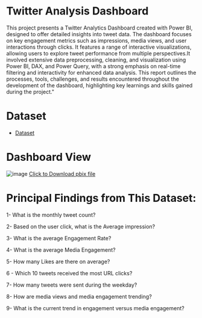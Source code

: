
# Twitter Analysis Dashboard
This project presents a Twitter Analytics Dashboard created with Power BI, designed to offer detailed insights into tweet data. The dashboard focuses on key engagement metrics such as impressions, media views, and user interactions through clicks. It features a range of interactive visualizations, allowing users to explore tweet performance from multiple perspectives.It involved extensive data preprocessing, cleaning, and visualization using Power BI, DAX, and Power Query, with a strong emphasis on real-time filtering and interactivity for enhanced data analysis. This report outlines the processes, tools, challenges, and results encountered throughout the development of the dashboard, highlighting key learnings and skills gained during the project."
# Dataset

- <a href="https://github.com/mjahan11/-Twitter-Analysis-Dashboard/blob/main/SocialMedia.csv">Dataset</a>
# Dashboard View
![image](https://github.com/user-attachments/assets/13a25d61-0f8d-4c6d-868e-075985c9ca4c)
   <a href="https://github.com/mjahan11/-Twitter-Analysis-Dashboard/blob/main/Twitter%20Analysis%20Report.pbix">Click to Download pbix file </a>
 
# Principal Findings from This Dataset:

1- What is the monthly tweet count?
  
2- Based on the user click, what is the Average impression?

3- What is the average Engagement Rate?

4- What is the average Media Engagement?

5- How many Likes are there on average?

 6 - Which 10 tweets received the most URL clicks?
 
 7- How many tweets were sent during the weekday?
 
 8- How are media views and media engagement trending?
 
 9- What is the current trend in engagement versus media engagement?
